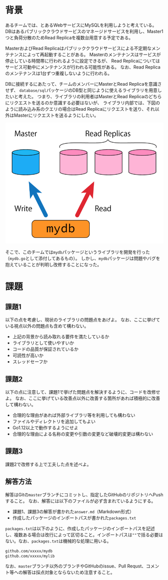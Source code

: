 # 背景

あるチームでは、とあるWebサービスにMySQLを利用しようと考えている。
DBはあるパブリッククラウドサービスのマネージドサービスを利用し、Master1つと負荷分散のためRead Replicaを複数台用意する予定である。

MasterおよびRead Replicaはパブリッククラウドサービスによる不定期なメンテナンスによって再起動することがある。
Masterのメンテナンスはサービスが停止している時間帯に行われるように設定できるが、
Read Replicaについてはサービス可動中にメンテナンスが行われる可能性がある。
なお、Read Replicaのメンテナンスは1台ずつ重複しないように行われる。

DBに接続するにあたって、チームのメンバーにMasterとRead Replicaを意識させず、
`database/sql`パッケージのDB型と同じように使えるライブラリを用意したいと考えた。
つまり、ライブラリの利用者はMasterとRead Replicaのどちらにリクエストを送るのか意識する必要はないが、
ライブラリ内部では、下図のように読み込み系のクエリの場合はRead Replicaにリクエストを送り、それ以外はMasterにリクエストを送るようにしたい。

![image.png](./image.png)


そこで、このチームでは`mydb`パッケージというライブラリを開発を行った（`mydb.go`として添付してあるもの）。
しかし、`mydb`パッケージは問題やバグを抱えていることが判明し改修することになった。

# 課題

## 課題1

以下の点を考慮し、現状のライブラリの問題点をあげよ。
なお、ここに挙げている視点以外の問題点も含めて構わない。

* 上記の背景から読み取れる要件を満たしているか
* ライブラリとして使いやすいか
* コードの品質が保証されているか
* 可読性が高いか
* スレッドセーフか

## 課題2

以下の点に注意して、課題1で挙げた問題点を解決するように、コードを改修せよ。
なお、ここに挙げている改善点以外に改善する箇所があれば積極的に改善して構わない。

* 合理的な理由があれば外部ライブラリ等を利用しても構わない
* ファイルやディレクトリを追加してもよい
* Go1.12以上で動作するようにせよ
* 合理的な理由による名称の変更や引数の変更など破壊的変更は構わない

## 課題3

課題2で改修する上で工夫した点を述べよ。

## 解答方法

解答はGitの`master`ブランチにコミットし、指定したGitHubのリポジトリへPushすること。
なお、解答には以下のファイルが必ず含まれているようにする。

* 課題1、課題3の解答が書かれた`answer.md`（Markdown形式）
* 作成したパッケージのインポートパスが書かれた`packages.txt`

`packages.txt`は以下のように、作成したパッケージのインポートパスを記述し、複数ある場合は改行によって区切ること。インポートパスは`""`で括る必要はない。なお、`packages.txt`は機械的な処理に用いる。

```
github.com/xxxxx/mydb
github.com/xxxxx/mylib
```

なお、`master`ブランチ以外のブランチやGitHubのissue、Pull Requst、コメント等への解答は採点対象とならないため注意すること。
